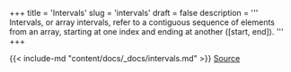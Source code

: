+++
title = 'Intervals'
slug = 'intervals'
draft = false
description =  '''
Intervals, or array intervals, refer to a contiguous sequence of elements from
an array, starting at one index and ending at another ([start, end]).
'''
+++

{{< include-md "content/docs/_docs/intervals.md" >}}
[Source](https://github.com/grind-rip/docs/blob/master/intervals.md)
